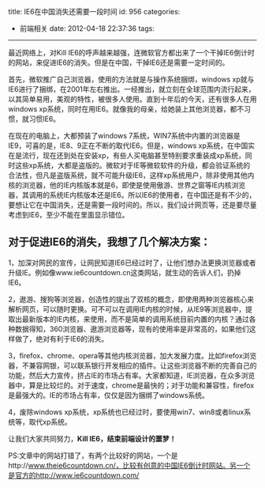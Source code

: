 title: IE6在中国消失还需要一段时间
id: 956
categories:
  - 前端相关
date: 2012-04-18 22:37:36
tags:
---

最近网络上，对Kill IE6的呼声越来越强，连微软官方都出来了一个干掉IE6倒计时的网站，来促进IE6的消失。但是在中国，干掉IE6还是需要一定时间的。

首先，微软推广自己浏览器，使用的方法就是与操作系统捆绑，windows xp就与IE6进行了捆绑，在2001年左右推出。一经推出，就立刻在全球范围内流行起来，以其简单易用，美观的特性，被很多人使用。直到十年后的今天，还有很多人在用windows xp系统，同时在用IE6。就像我的母亲，给她装上其他浏览器，都不习惯，就习惯IE6。

在现在的电脑上，大都预装了windows 7系统，WIN7系统中内置的浏览器是IE9，可喜的是，IE8、9正在不断的取代IE6。但是，windows xp系统，在中国实在是流行，现在还到处在安装xp，有些人买电脑甚至特别要求重装成xp系统，同时这些xp系统，大都是盗版的。微软对于IE等微软软件的升级，都会验证系统的合法性，但凡是盗版系统，就不可能升级IE6，这样xp系统用户，除非使用其他内核的浏览器，他的IE内核版本就是6，即使是使用傲游、世界之窗等IE内核浏览器，其调用的系统IE内核版本还是IE6。所以IE6的使用者，在中国还是有不少的，要想让它在中国消失，还是需要一段时间的。所以，我们设计网页等，还是要尽量考虑到IE6，至少不能在里面显示错位。

## 对于促进IE6的消失，我想了几个解决方案：

1，加深对网民的宣传，让网民知道IE6已经过时了，让他们想办法更换浏览器或者升级IE。例如像www.ie6countdown.cn这类网站，就生动的告诉人们，扔掉IE6。

2，遨游、搜狗等浏览器，创造性的提出了双核的概念，即使用两种浏览器核心来解析网页，可以随时更换。可不可以在调用IE内核的时候，从IE9等浏览器中，提取出最新版本的IE内核，来使用，而不是简单的调用系统目前内置的内核？通过各种数据得知，360浏览器、遨游浏览器等，现有的使用率是非常高的，如果他们这样做了，绝对有利于IE6的消失。

3，firefox、chrome、opera等其他内核浏览器，加大发展力度。比如firefox浏览器，不兼容网银，可以联系银行开发相应的插件。让这些浏览器不断的完善自己的功能，然后大力宣传，挤占IE的市场占有率。大家都知道，IE浏览器，在众多浏览器中，算是比较烂的。对于速度，chrome是最快的；对于功能和兼容性，firefox是最强大的。IE的市场占有率，仅仅是因为捆绑了windows系统。

4，废除windows xp系统，xp系统也已经过时，要使用win7、win8或者linux系统等，取代xp系统。

让我们大家共同努力，**Kill IE6，结束前端设计的噩梦！**

PS:文章中的网站打错了，有两个比较好的网站，一个是http://www.theie6countdown.cn/，比较有创意的中国IE6倒计时网站。另一个是官方的http://www.ie6countdown.com/